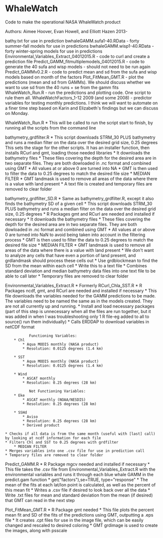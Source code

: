 WhaleWatch
==========

Code to make the operational NASA WhaleWatch product

Authors: Aimee Hoover, Evan Howell, and Elliott Hazen 2013-

bathy.txt for use in prediction
bwhaleGAMM.sufa1-40.RData - forty summer-fall models for use in predictions
bwhaleGAMM.wisp1-40.RData - forty winter-spring models for use in predictions
Environmental_Variables_Extract_04012015.R - code to curl and create a prediction file 
Predict_GAMM_fitmultiplemodels_04012015.R - code to generate the 40 sufa and wisp models - should not need to be run again
Predict_GAMMv0.2.R - code to predict mean and sd from the sufa and wisp models based on month of the factors
Plot_FitMean_GMT.R - plot the predictions (mean and sd from GAMMs). We should discuss whether we want to use sd from the 40 runs + se from the gamm fits
WhaleWatch_Run.R - run the predictions and plotting code. One script to rule them all.
WhaleWatchFactors_1-12 2009 (and some 2008) - predictor variables for testing monthly predictions. I think we will want to automate on a finer time step based on Karin and Elizabeth's findings but we can discuss on Monday.

WhaleWatch_Run.R
	* This will be called to run the script start to finish, by running all the scripts from the command line

bathymetry_grdfilter.R 
	* This script downloads STRM_30 PLUS bathymetry and runs a median filter on the data over the desired grid size, 0.25 degrees
This sets the stage for the other scripts. It has an installer function, then installs RCurl and gmt, loading those needed libraries
	* It downloads the bathymetry files
		* These files covering the depth for the desired area are in two separate files. They are both dowloaded in .nc format and combined using GMT
	* All values at or above 0 are turned into NA
		* GMT is then used to filter the data to 0.25 degrees to match the desired file size 
			* MEDIAN FILTER
		* GMT landmask is used to remove all areas of the data where there is a value with land present
	* A text file is created and temporary files are removed to clear folder

bathymetry_grdfilter_SD.R
	* Same as bathymetry_grdfilter.R, except it also finds the bathymetry SD of a given cell
	* This script downloads STRM_30 PLUS bathymetry and runs a median filter on the data over the desired grid size, 0.25 degrees
	* R Packages gmt and RCurl are needed and installed if necessary
	* It downloads the bathymetry files
		* These files covering the depth for the desired area are in two separate files. They are both dowloaded in .nc format and combined using GMT
	* All values at or above 0 are turned into NaN to avoid being taken into account in the filtering process
		* GMT is then used to filter the data to 0.25 degrees to match the desired file size
			* MEDIAN FILTER
		* GMT landmask is used to remove all areas of the data where there is a value with land present
			* We don't want to analyze any cells that have even a portion of land present, and grdlandmask should process these cells out
	* Use grdblockmean to find the SD from the mean within each cell
		* Write this to a text file
	* Combines standard deviation and median bathymetry data files into one text file to be able to call later
	* Temporary files are removed to clear folder

Environmental_Variables_Extract.R
	* Formerly RCurl_Chla_SST.R
	* R Packages ncdf, gmt, and RCurl are needed and installed if necessary
	* This file downloads the variables needed for the GAMM predictions to be made. The variables need to be named the same as in the models created. They are not all currently up and running.
	* Install and load necessary packages (part of this step is unnecessary when all the files are run together, but it was added in when I was troubleshooting only 1 R file-eg added to all to source() run them individually)
	* Calls ERDDAP to download variables in netCDF format

               Functioning Variables:
		* Chl
			* Aqua MODIS monthly (NASA product)
			* Resolution: 0.0125 degrees (1.4 km)

		* SST
			* Aqua MODIS monthly (NASA product)
			* Resolution: 0.0125 degrees (1.4 km)

		* Wind
			* ASCAT monthly
			* Resolution: 0.25 degrees (28 km)
			
               Not Functioning Variables:
		* Eke
			* ASCAT monthly (NOAA/NESDIS)
			* Resolution: 0.25 degrees (28 km)

		* SSHd
			* Aviso
			* Resolution: 0.25 degrees (28 km)
			* Derived product

	* Checks if all data is from the same month (useful with [last] call) by looking at ncdf information for each file
	* Filters Chl and SST to 0.25 degrees with grdfilter
		* MEDIAN FILTER
	* Merges variables into one .csv file for use in prediction call
	* Temporary files are removed to clear folder

Predict_GAMM.R
	* R Package mgcv needed and installed if necessary
	* This file takes the .csv file from Environmental_Variables_Extract.R with the environmental variables and runs it through each blue whale GAMM in the predict.gam function
		* get("factors"),se=TRUE, type="response"
		* The mean of the fits at each lat/lon point is calculated, as well as the percent of this mean fit
	* Writes a .csv file if desired to look back over all the data
	* Write .txt files for mean and standard deviation from the mean (if desired) that GMT can read in the next step

Plot_FitMean_GMT.R
	* R Package gmt needed
	* This file plots the percent mean fit and SD of the fits of the predictions using GMT, outputting a .eps file
	* It creates .cpt files for use in the image file, which can be easily changed and rescaled to desired coloring
	* GMT grdimage is used to create the images, along with psscale

